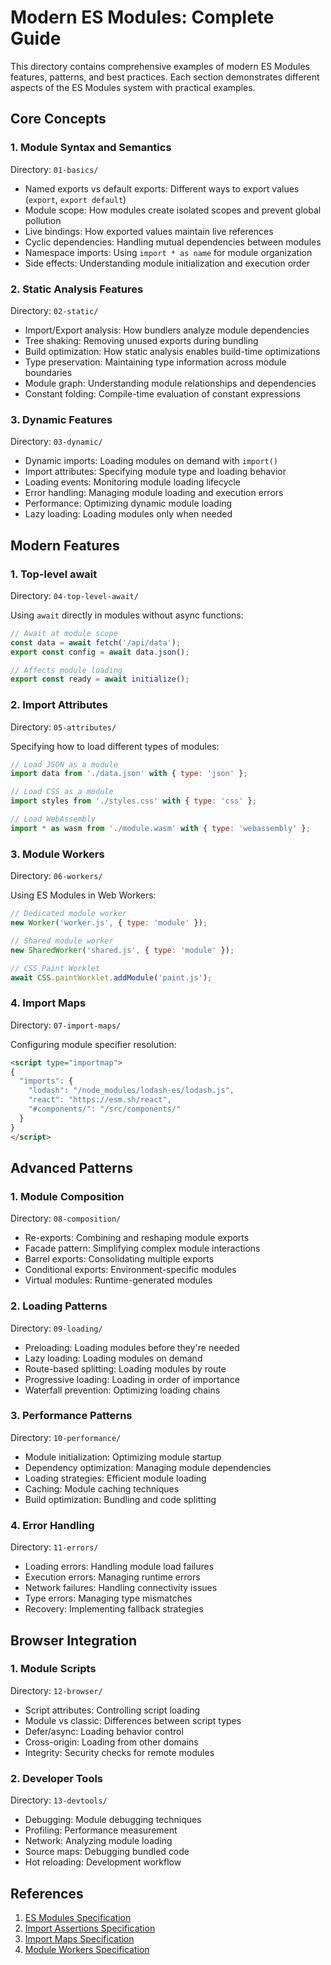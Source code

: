 # Modern ES Modules: Complete Guide

This directory contains comprehensive examples of modern ES Modules features, patterns, and best practices. Each section demonstrates different aspects of the ES Modules system with practical examples.

## Core Concepts

### 1. Module Syntax and Semantics
Directory: `01-basics/`

- Named exports vs default exports: Different ways to export values (`export`, `export default`)
- Module scope: How modules create isolated scopes and prevent global pollution
- Live bindings: How exported values maintain live references
- Cyclic dependencies: Handling mutual dependencies between modules
- Namespace imports: Using `import * as name` for module organization
- Side effects: Understanding module initialization and execution order

### 2. Static Analysis Features
Directory: `02-static/`

- Import/Export analysis: How bundlers analyze module dependencies
- Tree shaking: Removing unused exports during bundling
- Build optimization: How static analysis enables build-time optimizations
- Type preservation: Maintaining type information across module boundaries
- Module graph: Understanding module relationships and dependencies
- Constant folding: Compile-time evaluation of constant expressions

### 3. Dynamic Features
Directory: `03-dynamic/`

- Dynamic imports: Loading modules on demand with `import()`
- Import attributes: Specifying module type and loading behavior
- Loading events: Monitoring module loading lifecycle
- Error handling: Managing module loading and execution errors
- Performance: Optimizing dynamic module loading
- Lazy loading: Loading modules only when needed

## Modern Features

### 1. Top-level await
Directory: `04-top-level-await/`

Using `await` directly in modules without async functions:
```javascript
// Await at module scope
const data = await fetch('/api/data');
export const config = await data.json();

// Affects module loading
export const ready = await initialize();
```

### 2. Import Attributes
Directory: `05-attributes/`

Specifying how to load different types of modules:
```javascript
// Load JSON as a module
import data from './data.json' with { type: 'json' };

// Load CSS as a module
import styles from './styles.css' with { type: 'css' };

// Load WebAssembly
import * as wasm from './module.wasm' with { type: 'webassembly' };
```

### 3. Module Workers
Directory: `06-workers/`

Using ES Modules in Web Workers:
```javascript
// Dedicated module worker
new Worker('worker.js', { type: 'module' });

// Shared module worker
new SharedWorker('shared.js', { type: 'module' });

// CSS Paint Worklet
await CSS.paintWorklet.addModule('paint.js');
```

### 4. Import Maps
Directory: `07-import-maps/`

Configuring module specifier resolution:
```html
<script type="importmap">
{
  "imports": {
    "lodash": "/node_modules/lodash-es/lodash.js",
    "react": "https://esm.sh/react",
    "#components/": "/src/components/"
  }
}
</script>
```

## Advanced Patterns

### 1. Module Composition
Directory: `08-composition/`

- Re-exports: Combining and reshaping module exports
- Facade pattern: Simplifying complex module interactions
- Barrel exports: Consolidating multiple exports
- Conditional exports: Environment-specific modules
- Virtual modules: Runtime-generated modules

### 2. Loading Patterns
Directory: `09-loading/`

- Preloading: Loading modules before they're needed
- Lazy loading: Loading modules on demand
- Route-based splitting: Loading modules by route
- Progressive loading: Loading in order of importance
- Waterfall prevention: Optimizing loading chains

### 3. Performance Patterns
Directory: `10-performance/`

- Module initialization: Optimizing module startup
- Dependency optimization: Managing module dependencies
- Loading strategies: Efficient module loading
- Caching: Module caching techniques
- Build optimization: Bundling and code splitting

### 4. Error Handling
Directory: `11-errors/`

- Loading errors: Handling module load failures
- Execution errors: Managing runtime errors
- Network failures: Handling connectivity issues
- Type errors: Managing type mismatches
- Recovery: Implementing fallback strategies

## Browser Integration

### 1. Module Scripts
Directory: `12-browser/`

- Script attributes: Controlling script loading
- Module vs classic: Differences between script types
- Defer/async: Loading behavior control
- Cross-origin: Loading from other domains
- Integrity: Security checks for remote modules

### 2. Developer Tools
Directory: `13-devtools/`

- Debugging: Module debugging techniques
- Profiling: Performance measurement
- Network: Analyzing module loading
- Source maps: Debugging bundled code
- Hot reloading: Development workflow

## References

1. [ES Modules Specification](https://tc39.es/ecma262/#sec-modules)
2. [Import Assertions Specification](https://tc39.es/proposal-import-assertions/)
3. [Import Maps Specification](https://html.spec.whatwg.org/multipage/webappapis.html#import-maps)
4. [Module Workers Specification](https://html.spec.whatwg.org/multipage/workers.html#module-workers)
